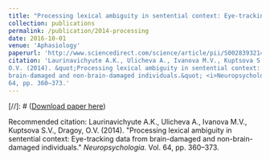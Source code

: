 ```yaml
---
title: "Processing lexical ambiguity in sentential context: Eye-tracking data from brain-damaged and non-brain-damaged individuals"
collection: publications
permalink: /publication/2014-processing
date: 2016-10-01
venue: 'Aphasiology'
paperurl: 'http://www.sciencedirect.com/science/article/pii/S0028393214003455'
citation: 'Laurinavichyute A.K., Ulicheva A., Ivanova M.V., Kuptsova S.V., Dragoy,
O.V. (2014). &quot;Processing lexical ambiguity in sentential context: Eye-tracking data from
brain-damaged and non-brain-damaged individuals.&quot; <i>Neuropsychologia</i>. Vol.
64, pp. 360–373.'
---
```


[//]: # ([Download paper here](http://www.sciencedirect.com/science/article/pii/S0028393214003455))

Recommended citation: Laurinavichyute A.K., Ulicheva A., Ivanova M.V., Kuptsova S.V., Dragoy,
O.V. (2014). "Processing lexical ambiguity in sentential context: Eye-tracking data from
brain-damaged and non-brain-damaged individuals." <i>Neuropsychologia</i>. Vol.
64, pp. 360–373.

